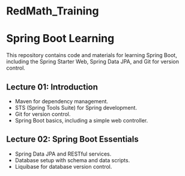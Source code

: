 # RedMath_Training
# Spring Boot Learning

This repository contains code and materials for learning Spring Boot, including the Spring Starter Web, Spring Data JPA, and Git for version control.

## Lecture 01: Introduction

- Maven for dependency management.
- STS (Spring Tools Suite) for Spring development.
- Git for version control.
- Spring Boot basics, including a simple web controller.

## Lecture 02: Spring Boot Essentials

- Spring Data JPA and RESTful services.
- Database setup with schema and data scripts.
- Liquibase for database version control.
